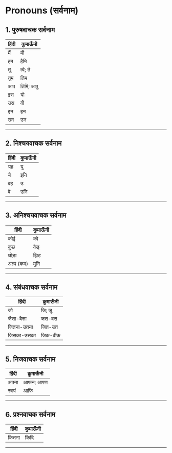 # Pronouns (सर्वनाम)

## 1. पुरुषवाचक सर्वनाम
हिंदी | कुमाऊँनी 
--- | --- 
मैं | मी
हम | हैमि
तू | त्वे; ते
तुम | तिम
आप | तिमि; आपु
इस | यो
उस | वी
इन | इन
उन | उन

---

## 2. निश्चयवाचक सर्वनाम
हिंदी | कुमाऊँनी 
--- | --- 
यह | यु
ये | इनि
वह | उ
वे | उनि

---

## 3. अनिश्चयवाचक सर्वनाम
हिंदी | कुमाऊँनी 
--- | --- 
कोई | क्वे
कुछ | केइ
थोड़ा | झिट
अल्प (कम) | मुनि

---

## 4. संबंधवाचक सर्वनाम
हिंदी | कुमाऊँनी 
--- | --- 
जो | जि; जु
जैसा-वैसा | जस-वस
जितना-उतना | जित-उत
जिसका-उसका | जिक-वीक

---

## 5. निजवाचक सर्वनाम
हिंदी | कुमाऊँनी 
--- | --- 
अपना | आफन; आपण
स्वयं | आफि

---

## 6. प्रश्नवाचक सर्वनाम
हिंदी | कुमाऊँनी 
--- | --- 
कितना | किदि

---
